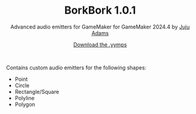 <h1 align="center">BorkBork 1.0.1</h1>

<p align="center">Advanced audio emitters for GameMaker for GameMaker 2024.4 by <a href="https://www.jujuadams.com/" target="_blank">Juju Adams</a></p>

<p align="center"><a href="https://github.com/JujuAdams/BorkBork/releases/">Download the .yymps</a></p>

&nbsp;

Contains custom audio emitters for the following shapes:
- Point
- Circle
- Rectangle/Square
- Polyline
- Polygon
